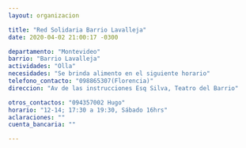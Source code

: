 ```yaml
---
layout: organizacion

title: "Red Solidaria Barrio Lavalleja"
date: 2020-04-02 21:00:17 -0300

departamento: "Montevideo"
barrio: "Barrio Lavalleja"
actividades: "Olla"
necesidades: "Se brinda alimento en el siguiente horario"
telefono_contacto: "098865307(Florencia)"
direccion: "Av de las instrucciones Esq Silva, Teatro del Barrio"

otros_contactos: "094357002 Hugo"
horario: "12-14; 17:30 a 19:30, Sábado 16hrs"
aclaraciones: ""
cuenta_bancaria: ""

---
```

